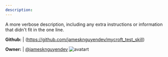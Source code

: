 ```yaml
---
description: 
---
```

A more verbose description, including any extra instructions or
information that didn't fit in the one line.

**Github:** | (https://github.com/jamesknguyendev/mycroft_test_skill)

**Owner:** | [@jamesknguyendev](https://github.com/jamesknguyendev) ![avatart](https://avatars3.githubusercontent.com/u/24305754?v=4)

